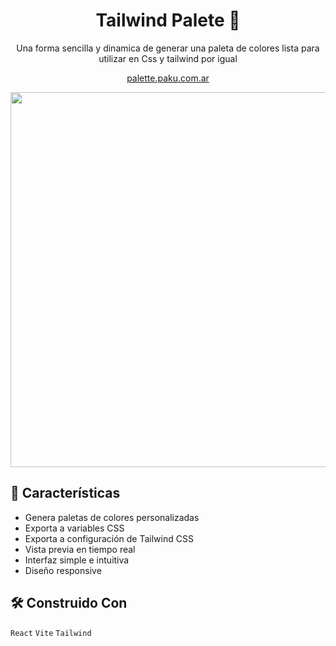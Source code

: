 <h1 align="center"> Tailwind Palete 🎨</h1>

<div align="center">

<p >Una forma sencilla y dinamica de generar una paleta de colores lista para utilizar en Css y tailwind por igual
<p>
<a align="center" href="https://palette.paku.com.ar/">palette.paku.com.ar</a>  
</div>
<kbd align="center">
<img src="https://github.com/user-attachments/assets/bb2a7633-deed-4386-969f-f2d6486bb4b9" width="600" >
</kbd>

## 🌟 Características
- Genera paletas de colores personalizadas
- Exporta a variables CSS
- Exporta a configuración de Tailwind CSS
- Vista previa en tiempo real
- Interfaz simple e intuitiva
- Diseño responsive

## 🛠️ Construido Con
``React`` ``Vite`` ``Tailwind``


